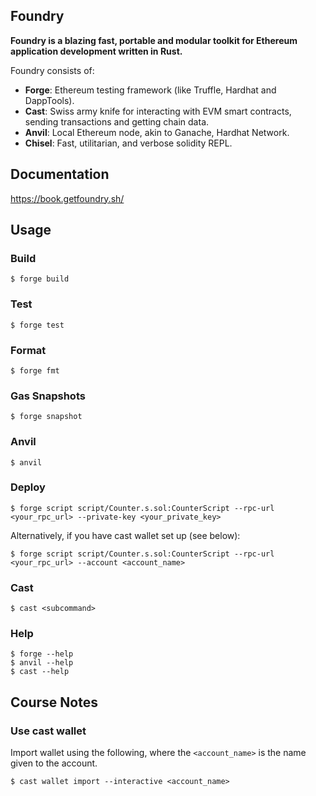 ## Foundry

**Foundry is a blazing fast, portable and modular toolkit for Ethereum application development written in Rust.**

Foundry consists of:

-   **Forge**: Ethereum testing framework (like Truffle, Hardhat and DappTools).
-   **Cast**: Swiss army knife for interacting with EVM smart contracts, sending transactions and getting chain data.
-   **Anvil**: Local Ethereum node, akin to Ganache, Hardhat Network.
-   **Chisel**: Fast, utilitarian, and verbose solidity REPL.

## Documentation

https://book.getfoundry.sh/

## Usage

### Build

```shell
$ forge build
```

### Test

```shell
$ forge test
```

### Format

```shell
$ forge fmt
```

### Gas Snapshots

```shell
$ forge snapshot
```

### Anvil

```shell
$ anvil
```

### Deploy

```shell
$ forge script script/Counter.s.sol:CounterScript --rpc-url <your_rpc_url> --private-key <your_private_key>
```

Alternatively, if you have cast wallet set up (see below):
```shell
$ forge script script/Counter.s.sol:CounterScript --rpc-url <your_rpc_url> --account <account_name>
```

### Cast

```shell
$ cast <subcommand>
```

### Help

```shell
$ forge --help
$ anvil --help
$ cast --help
```

## Course Notes

### Use cast wallet

Import wallet using the following, where the `<account_name>` is the name given to the account.

```shell
$ cast wallet import --interactive <account_name>
```